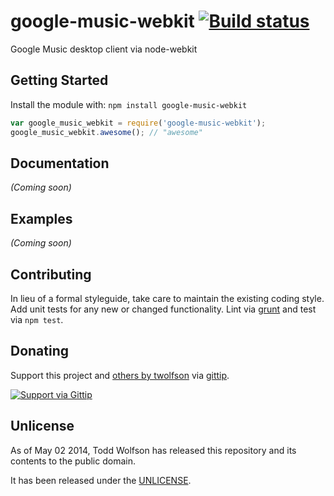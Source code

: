 # google-music-webkit [![Build status](https://travis-ci.org/twolfson/google-music-webkit.png?branch=master)](https://travis-ci.org/twolfson/google-music-webkit)

Google Music desktop client via node-webkit

## Getting Started
Install the module with: `npm install google-music-webkit`

```javascript
var google_music_webkit = require('google-music-webkit');
google_music_webkit.awesome(); // "awesome"
```

## Documentation
_(Coming soon)_

## Examples
_(Coming soon)_

## Contributing
In lieu of a formal styleguide, take care to maintain the existing coding style. Add unit tests for any new or changed functionality. Lint via [grunt](https://github.com/gruntjs/grunt) and test via `npm test`.

## Donating
Support this project and [others by twolfson][gittip] via [gittip][].

[![Support via Gittip][gittip-badge]][gittip]

[gittip-badge]: https://rawgithub.com/twolfson/gittip-badge/master/dist/gittip.png
[gittip]: https://www.gittip.com/twolfson/

## Unlicense
As of May 02 2014, Todd Wolfson has released this repository and its contents to the public domain.

It has been released under the [UNLICENSE][].

[UNLICENSE]: UNLICENSE

